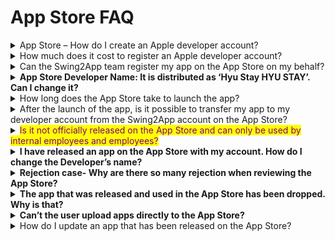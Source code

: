 # App Store FAQ

<details>

<summary>App Store – How do I create an Apple developer account?</summary>

Kindly check the below-mentioned link to know how to create an Apple developer account.

\*\*☞ \*\*<mark style="color:blue;">**See how to create an Apple developer account**</mark>

</details>

<details>

<summary>How much does it cost to register an Apple developer account?</summary>

The 1-year subscription to the Apple developer account costs 99 USD.

An Apple developer account must be renewed every 1 year.

If you don't pay before the expiration of the subscription period, the app will be removed from the App Store.

(Apps that have been removed can be re-registered after paying the fee)

</details>

<details>

<summary>Can the Swing2App team register my app on the App Store on my behalf?</summary>

Yes, we can.

If it's difficult for users to create their own Apple developer account, or if there is some other issue, users can launch their app to the App Store with a Swing2App account.

**\*Google cannot register as an account proxy.**

When you apply for an App Store upload, please agree to the proxy registration notices registered in the application and you will register with your Swing2App account.

However, regarding proxy registration, you must check and agree to all of the following notes.

<img src="../.gitbook/assets/앱스토어 등록 주의사항.png" alt="" data-size="original">

</details>

<details>

<summary><strong>App Store Developer Name: It is distributed as ‘Hyu Stay HYU STAY’. Can I change it?</strong></summary>

If you’ve registered with Apple as a Swing2App account, you can’t specify the distributor name for each app because you’re registered as a Swing2App public account.

So, you’ll need to use the Swing2App developer name.

**If you would like to specify a distributor, please create an Apple Developer Account.**

When uploading the App Store, the Apple Developer Account you created: Enter your ID and password, and we’ll upload it to that account.

The developer name is, of course, applied as a user name.

**☞ \[Go to see how to create an Apple developer account]**

</details>

<details>

<summary>How long does the App Store take to launch the app?</summary>

The App Store will be uploaded to Swing2App and checked by the team in charge.

After the review period, it usually takes one to two weeks to launch.

Usually, if there is no problem, it will be released within 2 weeks.

However, Apple may take more than the above time because the review is often rejected.

</details>

<details>

<summary>After the launch of the app, is it possible to transfer my app to my developer account from the Swing2App account on the App Store?</summary>

Yes, you can.

After launching with a Swing2App Developer account, if you've registered for your Apple Developer account, you can move your app to that account.

However, moving the app to that account also requires you to re-register the app, so you will need to purchase an upload ticket and apply for the store upload request form \_(App Store upload ticket costs 20 USD)

In the Upload Application request form, you can fill in the existing released app transfer request, and fill in the account:ID and password you created.

</details>

<details>

<summary><mark style="color:purple;">Is it not officially released on the App Store and can only be used by internal employees and employees?</mark></summary>

The App Store does not approve the official launch of in-house apps for internal use within the company and used only by employees.

This means that you can only launch apps that are available to all users on the App Store.

Therefore, if you create an app that is only available to employees within your company, it will not be available on the App Store, which can be difficult for iPhone users to use.

The only way to do this is to release your app to users who have been added using test-flight, rather than making it officially available to the App Store.

**\[How to use the App Store test-flight]** <mark style="color:blue;">https://wp.swing2app.co.kr/knowledgebase/appstore-testflight/</mark>

The method of use is the same as using a paid app.

You'll need to purchase a swing paid app pass, an app store upload ticket.

After purchasing the upload ticket, please apply for the App Store upload from the App Production History page → the App Operation → Version Management \*App Operation.

It's not an actual official release, but the test-launched app will also be available after being vetted by Apple on the App Store.

Therefore, you will need to fill in all the fields on the upload application to apply. After the application is completed, please email : help@swing2app.co.kr the App Store test-flight request email.

Please collect and send us all the Apple accounts (email addresses) of users who want to use the iPhone app.

Once inside your iPhone, you can check your Apple-ID by entering the Settings menu.

\*Your Apple Account must be sent to the final.

\*If you make any additions in the future, you will need to purchase and apply for a re-upload ticket, so we recommend that you collect and forward the email accounts of all iPhone users.

The launch of the app store test-flight app takes about 3-5 days to review.

It's sooner than an official rollout of the app, and it's almost always approved without rejection.

Once the review and approval is complete, an invit email will be sent to the iPhone users' accounts above.

Users can check the invitation email and download the app to their iPhone.

<mark style="color:red;">**\[Precautions]**</mark>

1\)The launch of the test-flight app has a 90-day service period.

Apple's policy only allows you to use it for 90 days, and if you need more access to the iPhone app, you'll need to request an App Store upload again.

We will then update the app version again to get back to work.

2\) Paid app access is also available only if it is purchased.

Even if it's not an official release, the concept of launching it on the App Store is the same, so if it's not a paid app, it won't be available and you'll be suspended.

Therefore, you should continue to maintain the paid version of the app.

3\) Apple user accounts (email addresses) must be collected when you first apply for an App Store upload.

Each subsequent invitation to a user account, you will incur a cost because you will have to re-submit the upload request for each invitation.

</details>

<details>

<summary><strong>I have released an app on the App Store with my account. How do I change the Developer’s name?</strong></summary>

You might want to change your developer’s name while you’re using the App Store with your account.\
**For Apple, you can’t change the developer’s name along the way like Google.**\
You can only continue using the developer’s name you registered when you first created your developer account.\
You will not be able to change your developer’s name along the way for no particular reason.

**Instead, Apple can change the account from individual to organization.**\
If you initially signed up as an individual and then changed to an organization, you can edit your developer’s name.

</details>

<details>

<summary><strong>Rejection case- Why are there so many rejection when reviewing the App Store?</strong></summary>

Unlike Google, Apple has a lot of app reviews. Judging is refused for a variety of reasons. The most notable cases of rejection of the screening:

1. Violation of metadata policy: If there is no content within the app, or sexually related content, images, and offensive content.
2. Design minimum feature violation: When the app is the same as the website (if you create an app like a website, you can’t be recognized as an app)
3. Web link error: You can’t find the address because you entered the web link URL that is linked to the app incorrectly, or it’s the wrong web link address.
4. Use Apple’s Unique Images: When using images such as icons created by Apple
5. Unauthorized use of copyrighted images: Similar to the above, when you are using copyrighted images, such as brand logos and icons from other companies.
6. Image quality: When working with app icons, standby screen images, etc., the image quality is poor or low-quality image.
7. Request for personal information for membership: When requesting personal information such as the user’s phone number in the sign-up window
8. Private app: You must submit a demo account together to check the contents of the app.

The Play Store is reviewed by a similar policy as Apple, so please check the Play Store as well.\
There are many more cases of Apple rejection, so please refer to the relevant post for more details.

\*\*☞ \*\*<mark style="color:blue;">**See Apple App Store App Release Refusal Case**</mark>

</details>

<details>

<summary><strong>The app that was released and used in the App Store has been dropped. Why is that?</strong></summary>

Apple developers, unlike Google, have a one-year term. \* Google is used for a lifetime.\
So, Apple needs to renew the subscription period by paying the developer account fee every year.\
If a well-released app goes down, it is likely that the contract has expired.\
\
Please go to the Apple iTunes site and log in with your Developer account to check the period. [https://itunesconnect.apple.com](https://itunesconnect.apple.com/)\
if the contract has expired, you will be prompted to renew your membership on the main page.

Please renew your membership at the Apple Developer website. [https://developer.apple.com/](https://developer.apple.com/)\
&#xNAN;**\*Apple Developer Fees; $129 per year.**

</details>

<details>

<summary><strong>Can’t the user upload apps directly to the App Store?</strong></summary>

Even if you have an Apple developer account, users can't upload their app directly to the App store.

Users can only upload their app on the App store on behalf of Swing2App.

Unlike Google, Apple doesn’t allow users to directly upload apps because they need the developer’s development source and security-related content, and so on.

Please note that you can only upload from the developer (swing2app). **(App store upload fee: $20 per request)**

</details>

<details>

<summary>How do I update an app that has been released on the App Store?</summary>

As mentioned earlier, the App Store cannot be uploaded directly by the user, so if there is an update, you will need to reapply for the upload to Swing2App.

**Please reapply for the upload after purchasing the App Store upload request ticket ($20).**

Uploading costs are required for each update, so if there are any changes, it is recommended to work at once.

</details>
